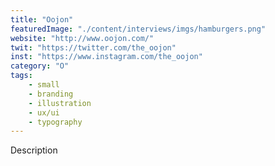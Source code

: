 ```yaml
---
title: "Oojon"
featuredImage: "./content/interviews/imgs/hamburgers.png"
website: "http://www.oojon.com/"
twit: "https://twitter.com/the_oojon"
inst: "https://www.instagram.com/the_oojon"
category: "O"
tags:
    - small
    - branding
    - illustration
    - ux/ui
    - typography
---
```


Description
